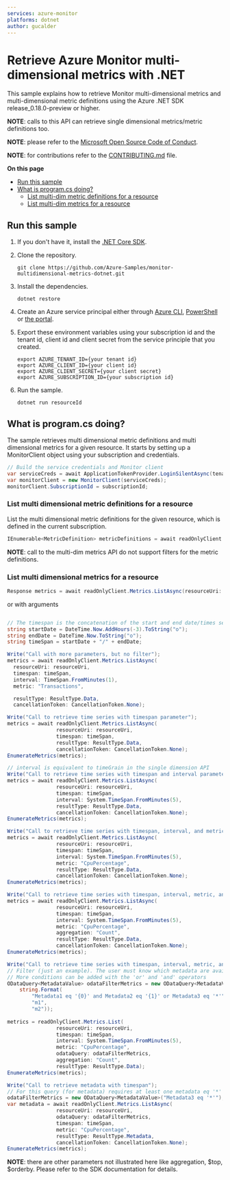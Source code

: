 ```yaml
---
services: azure-monitor
platforms: dotnet
author: gucalder
---
```


# Retrieve Azure Monitor multi-dimensional metrics with .NET

This sample explains how to retrieve Monitor multi-dimensional metrics and multi-dimensional metric definitions using the Azure .NET SDK release_0.18.0-preview or higher.

**NOTE**: calls to this API can retrieve single dimensional metrics/metric definitions too.

**NOTE**: please refer to the [Microsoft Open Source Code of Conduct](https://opensource.microsoft.com/codeofconduct).

**NOTE**: for contributions refer to the [CONTRIBUTING.md](https://github.com/Azure-Samples/monitor-dotnet-multidimensional-metrics-api/blob/master/CONTRIBUTING.md) file.

**On this page**

- [Run this sample](#run)
- [What is program.cs doing?](#example)
    - [List multi-dim metric definitions for a resource](#list-metricdefinitions)
    - [List multi-dim metrics for a resource](#list-metrics)

<a id="run"></a>
## Run this sample

1. If you don't have it, install the [.NET Core SDK](https://www.microsoft.com/net/core).

1. Clone the repository.

    ```
    git clone https://github.com/Azure-Samples/monitor-multidimensional-metrics-dotnet.git
    ```

1. Install the dependencies.

    ```
    dotnet restore
    ```

1. Create an Azure service principal either through
    [Azure CLI](https://azure.microsoft.com/documentation/articles/resource-group-authenticate-service-principal-cli/),
    [PowerShell](https://azure.microsoft.com/documentation/articles/resource-group-authenticate-service-principal/)
    or [the portal](https://azure.microsoft.com/documentation/articles/resource-group-create-service-principal-portal/).

1. Export these environment variables using your subscription id and the tenant id, client id and client secret from the service principle that you created. 

    ```
    export AZURE_TENANT_ID={your tenant id}
    export AZURE_CLIENT_ID={your client id}
    export AZURE_CLIENT_SECRET={your client secret}
    export AZURE_SUBSCRIPTION_ID={your subscription id}
    ```

1. Run the sample.

    ```
    dotnet run resourceId
    ```

<a id="example"></a>
## What is program.cs doing?

The sample retrieves multi dimensional metric definitions and multi dimensional metrics for a given resource.
It starts by setting up a MonitorClient object using your subscription and credentials.

```csharp
// Build the service credentials and Monitor client
var serviceCreds = await ApplicationTokenProvider.LoginSilentAsync(tenantId, clientId, secret);
var monitorClient = new MonitorClient(serviceCreds);
monitorClient.SubscriptionId = subscriptionId;
```

<a id="list-metricdefinitions"></a>
### List multi dimensional metric definitions for a resource

List the multi dimensional metric definitions for the given resource, which is defined in the current subscription.

```csharp
IEnumerable<MetricDefinition> metricDefinitions = await readOnlyClient.MetricDefinitions.ListAsync(resourceUri: resourceUri, cancellationToken: new CancellationToken());
```

**NOTE**: call to the multi-dim metrics API do not support filters for the metric definitions.

<a id="list-metrics"></a>
### List multi dimensional metrics for a resource

```csharp
Response metrics = await readOnlyClient.Metrics.ListAsync(resourceUri: resourceUri, cancellationToken: CancellationToken.None);
```

or with arguments

```csharp

// The timespan is the concatenation of the start and end date/times separated by "/"
string startDate = DateTime.Now.AddHours(-3).ToString("o");
string endDate = DateTime.Now.ToString("o");
string timeSpan = startDate + "/" + endDate;

Write("Call with more parameters, but no filter");
metrics = await readOnlyClient.Metrics.ListAsync(
  resourceUri: resourceUri, 
  timespan: timeSpan,
  interval: TimeSpan.FromMinutes(1),
  metric: "Transactions",

  resultType: ResultType.Data,
  cancellationToken: CancellationToken.None);

Write("Call to retrieve time series with timespan parameter");
metrics = await readOnlyClient.Metrics.ListAsync(
                resourceUri: resourceUri,
                timespan: timeSpan,
                resultType: ResultType.Data,
                cancellationToken: CancellationToken.None);
EnumerateMetrics(metrics);

// interval is equivalent to timeGrain in the single dimension API
Write("Call to retrieve time series with timespan and interval parameters");
metrics = await readOnlyClient.Metrics.ListAsync(
                resourceUri: resourceUri,
                timespan: timeSpan,
                interval: System.TimeSpan.FromMinutes(5),
                resultType: ResultType.Data,
                cancellationToken: CancellationToken.None);
EnumerateMetrics(metrics);

Write("Call to retrieve time series with timespan, interval, and metric parameters");
metrics = await readOnlyClient.Metrics.ListAsync(
                resourceUri: resourceUri,
                timespan: timeSpan,
                interval: System.TimeSpan.FromMinutes(5),
                metric: "CpuPercentage",
                resultType: ResultType.Data,
                cancellationToken: CancellationToken.None);
EnumerateMetrics(metrics);

Write("Call to retrieve time series with timespan, interval, metric, and aggregation parameters");
metrics = await readOnlyClient.Metrics.ListAsync(
                resourceUri: resourceUri,
                timespan: timeSpan,
                interval: System.TimeSpan.FromMinutes(5),
                metric: "CpuPercentage",
                aggregation: "Count",
                resultType: ResultType.Data,
                cancellationToken: CancellationToken.None);
EnumerateMetrics(metrics);

Write("Call to retrieve time series with timespan, interval, metric, and $filter parameters. NOTE: $filter is reserved for metadata only.");
// Filter (just an example). The user must know which metadata are available.
// More conditions can be added with the 'or' and 'and' operators
ODataQuery<MetadataValue> odataFilterMetrics = new ODataQuery<MetadataValue>(
    string.Format(
        "Metadata1 eq '{0}' and Metadata2 eq '{1}' or Metadata3 eq '*'",
        "m1",
        "m2"));
        
metrics = readOnlyClient.Metrics.List(
                resourceUri: resourceUri,
                timespan: timeSpan,
                interval: System.TimeSpan.FromMinutes(5),
                metric: "CpuPercentage",
                odataQuery: odataFilterMetrics,
                aggregation: "Count",
                resultType: ResultType.Data);
EnumerateMetrics(metrics);

Write("Call to retrieve metadata with timespan");
// For this query (for metadata) requires at least one metadata eq '*'
odataFilterMetrics = new ODataQuery<MetadataValue>("Metadata3 eq '*'");
var metadata = await readOnlyClient.Metrics.ListAsync(
                resourceUri: resourceUri,
                odataQuery: odataFilterMetrics,
                timespan: timeSpan,
                metric: "CpuPercentage",
                resultType: ResultType.Metadata,
                cancellationToken: CancellationToken.None);
EnumerateMetrics(metrics);
```

**NOTE**: there are other parameters not illustrated here like aggregation, $top, $orderby. Please refer to the SDK documentation for details.